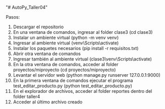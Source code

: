 "# AutoPy_Taller04"

Pasos:

1. Descargar el repositorio
2. En una ventana de comandos, ingresar al folder clase3 (cd clase3)
3. Instalar un ambiente virtual (python -m venv venv)
4. Ingresar al ambiente virtual (venv\Scripts\activate)
5. Instalar los paquetes necesarios (pip install -r requisitos.txt)
6. Abrir otra ventana de comandos
7. Ingresar también al ambiente virtual (clase3\venv\Scripts\activate)
8. En la otra ventana de comandos, acceder al folder proyectos/miproyecto (cd proyectos/miproyecto)
9. Levantar el servidor web (python manage.py runserver 127.0.0.1:9000)
10. En la primera ventana de comandos ejecutar el programa test_editar_producto.py (python test_editar_producto.py)
11. En el explorador de archivos, acceder al folder reportes dentro del folder taller4
12. Acceder al último archivo creado
